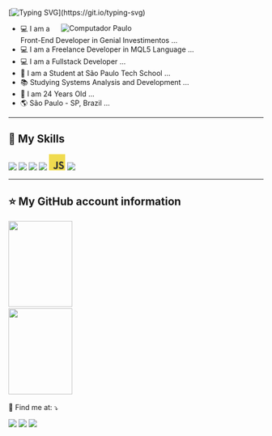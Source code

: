 <!-- ## Hello!, I am {Paulo Enrique}! 👋 -->
[![Typing SVG](https://readme-typing-svg.herokuapp.com?font=Roboto&color=6FA4FC&width=350&height=50&lines=Hello!,+I'am+Paulo+👋+...;)](https://git.io/typing-svg)

<img src="https://raw.githubusercontent.com/MicaelliMedeiros/micaellimedeiros/master/image/computer-illustration.png" min-width="400px" max-width="400px" width="400px" align="right" alt="Computador Paulo">

- 💻 I am a Front-End Developer in Genial Investimentos ...
- 💻 I am a Freelance Developer in MQL5 Language ...
- 💻 I am a Fullstack Developer ...
- 🏫 I am a Student at São Paulo Tech School ...
- 📚 Studying Systems Analysis and Development ...
- 🧑 I am 24 Years Old ...
- 🌎 São Paulo - SP, Brazil ...

----

## 🚀 My Skills

<code><img height="32" src="https://c.mql5.com/i/community/logo_mql5-2.png"/></code>
<code><img height="32" src="https://tiomarkets.com/pt/assets/images/demo/mt4-icon.png"/></code>
<code><img height="32" src="https://logodownload.org/wp-content/uploads/2016/10/html5-logo-9.png"/></code>
<code><img height="32" src="http://dev.iamvdo.me/css3.png"/></code>
<code><img height="32" src="https://raw.githubusercontent.com/github/explore/80688e429a7d4ef2fca1e82350fe8e3517d3494d/topics/javascript/javascript.png"/></code>
<code><img height="32" src="https://www.elpidio.pro.br/wp-content/uploads/2021/02/workbench.png"/></code>


----

## ⭐ My GitHub account information
<div display="flex">
 <img height="170em" width="50%" src="https://github-readme-stats.vercel.app/api?username=Paulo-Enrique-Santos&show_icons=true&theme=tokyonight"/>

 <img height="170em" width="50%" src="https://github-readme-stats.vercel.app/api/top-langs/?username=Paulo-Enrique-Santos&hide=css,shell,php&layout=compact&langs_count=7&theme=tokyonight"/>
    
</div>

<p>
  💌 Find me at: ⤵️
</span>
<p>
    <a href="https://www.linkedin.com/in/paulo-enrique-341944238/" target="_blank"><img src="https://img.shields.io/badge/LinkedIn-0077B5?style=for-the-badge&logo=linkedin&logoColor=white" target="_blank"></a> 
    <a href="https://t.me/PauloEnriqueSantos" target="_blank"><img src="https://img.shields.io/badge/Telegram-2CA5E0?style=for-the-badge&logo=telegram&logoColor=white" target="_blank"></a>
    <a href="https://wa.me/5511989794039" target="_blank"><img src="https://img.shields.io/badge/WhatsApp-25D366?style=for-the-badge&logo=whatsapp&logoColor=white"></a> 
</div>
<!--
**Paulo-Enrique-Santos/Paulo-Enrique-Santos** is a ✨ _special_ ✨ repository because its `README.md` (this file) appears on your GitHub profile.

Here are some ideas to get you started:

- 🔭 I’m currently working on ...
- 🌱 I’m currently learning ...
- 👯 I’m looking to collaborate on ...
- 🤔 I’m looking for help with ...
- 💬 Ask me about ...
- 📫 How to reach me: ...
- 😄 Pronouns: ...
- ⚡ Fun fact: ...
-->
